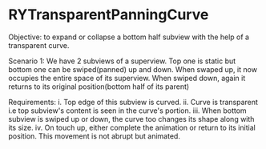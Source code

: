 # RYTransparentPanningCurve

Objective: 
to expand or collapse a bottom half subview with the help of a transparent curve.

Scenario 1: 
We have 2 subviews of a superview.
Top one is static but bottom one can be swiped(panned) up and down. When swaped up, it now occupies the entire space of its superview. 
When swiped down, again it returns to its original position(bottom half of its parent)

Requirements:
i. Top edge of this subview is curved.
ii. Curve is transparent i.e top subview's content is seen in the curve's portion.
iii. When bottom subview is swiped up or down, the curve too changes its shape along with its size.
iv. On touch up, either complete the animation or return to its initial position. This movement is not abrupt but animated.

